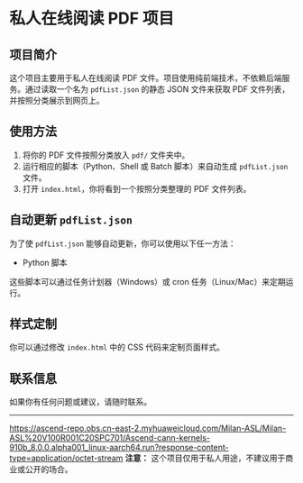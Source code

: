 # 私人在线阅读 PDF 项目

## 项目简介

这个项目主要用于私人在线阅读 PDF 文件。项目使用纯前端技术，不依赖后端服务。通过读取一个名为 `pdfList.json` 的静态 JSON 文件来获取 PDF 文件列表，并按照分类展示到网页上。

## 使用方法

1. 将你的 PDF 文件按照分类放入 `pdf/` 文件夹中。
2. 运行相应的脚本（Python、Shell 或 Batch 脚本）来自动生成 `pdfList.json` 文件。
3. 打开 `index.html`，你将看到一个按照分类整理的 PDF 文件列表。

## 自动更新 `pdfList.json`

为了使 `pdfList.json` 能够自动更新，你可以使用以下任一方法：

- Python 脚本

这些脚本可以通过任务计划器（Windows）或 cron 任务（Linux/Mac）来定期运行。

## 样式定制

你可以通过修改 `index.html` 中的 CSS 代码来定制页面样式。

## 联系信息

如果你有任何问题或建议，请随时联系。

---
https://ascend-repo.obs.cn-east-2.myhuaweicloud.com/Milan-ASL/Milan-ASL%20V100R001C20SPC701/Ascend-cann-kernels-910b_8.0.0.alpha001_linux-aarch64.run?response-content-type=application/octet-stream
**注意：** 这个项目仅用于私人用途，不建议用于商业或公开的场合。
